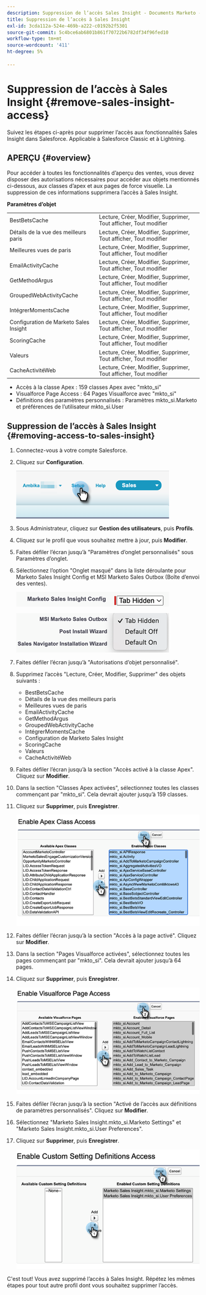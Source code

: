 ```yaml
---
description: Suppression de l’accès Sales Insight - Documents Marketo - Documentation du produit
title: Suppression de l’accès à Sales Insight
exl-id: 3cda112a-524e-469b-a222-c0192b2f5301
source-git-commit: 5c4bce6ab6801b861f70722b6782df34f96fed10
workflow-type: tm+mt
source-wordcount: '411'
ht-degree: 5%

---
```


# Suppression de l’accès à Sales Insight {#remove-sales-insight-access}

Suivez les étapes ci-après pour supprimer l’accès aux fonctionnalités Sales Insight dans Salesforce. Applicable à Salesforce Classic et à Lightning.

## APERÇU {#overview}

Pour accéder à toutes les fonctionnalités d’aperçu des ventes, vous devez disposer des autorisations nécessaires pour accéder aux objets mentionnés ci-dessous, aux classes d’apex et aux pages de force visuelle. La suppression de ces informations supprimera l’accès à Sales Insight.

**Paramètres d’objet**

<table> 
 <tbody> 
 <tr> 
   <td>BestBetsCache</td> 
   <td>Lecture, Créer, Modifier, Supprimer, Tout afficher, Tout modifier</td> 
  </tr> 
  <tr> 
   <td>Détails de la vue des meilleurs paris</td> 
   <td>Lecture, Créer, Modifier, Supprimer, Tout afficher, Tout modifier</td> 
  </tr> 
  <tr> 
   <td>Meilleures vues de paris</td> 
   <td>Lecture, Créer, Modifier, Supprimer, Tout afficher, Tout modifier</td> 
  </tr> 
  <tr> 
   <td>EmailActivityCache</td> 
   <td>Lecture, Créer, Modifier, Supprimer, Tout afficher, Tout modifier</td> 
  </tr> 
  <tr> 
   <td>GetMethodArgus</td> 
   <td>Lecture, Créer, Modifier, Supprimer, Tout afficher, Tout modifier</td> 
  </tr> 
  <tr> 
   <td>GroupedWebActivityCache</td> 
   <td>Lecture, Créer, Modifier, Supprimer, Tout afficher, Tout modifier</td> 
  </tr> 
  <tr> 
   <td>IntégrerMomentsCache</td> 
   <td>Lecture, Créer, Modifier, Supprimer, Tout afficher, Tout modifier</td> 
  </tr> 
  <tr> 
   <td>Configuration de Marketo Sales Insight</td> 
   <td>Lecture, Créer, Modifier, Supprimer, Tout afficher, Tout modifier</td> 
  </tr> 
  <tr> 
   <td>ScoringCache</td> 
   <td>Lecture, Créer, Modifier, Supprimer, Tout afficher, Tout modifier</td> 
  </tr> 
  <tr> 
   <td>Valeurs</td> 
   <td>Lecture, Créer, Modifier, Supprimer, Tout afficher, Tout modifier</td> 
  </tr> 
  <tr> 
   <td>CacheActivitéWeb</td> 
   <td>Lecture, Créer, Modifier, Supprimer, Tout afficher, Tout modifier</td> 
  </tr> 
 </tbody> 
</table>

* Accès à la classe Apex : 159 classes Apex avec &quot;mkto_si&quot;
* Visualforce Page Access : 64 Pages Visualforce avec &quot;mkto_si&quot;
* Définitions des paramètres personnalisés : Paramètres mkto_si.Marketo et préférences de l’utilisateur mkto_si.User

## Suppression de l’accès à Sales Insight {#removing-access-to-sales-insight}

1. Connectez-vous à votre compte Salesforce.

1. Cliquez sur **Configuration**.

   ![](assets/remove-sales-insight-access-1.png)

1. Sous Administrateur, cliquez sur **Gestion des utilisateurs**, puis **Profils**.

1. Cliquez sur le profil que vous souhaitez mettre à jour, puis **Modifier**.

1. Faites défiler l’écran jusqu’à &quot;Paramètres d’onglet personnalisés&quot; sous Paramètres d’onglet.

1. Sélectionnez l’option &quot;Onglet masqué&quot; dans la liste déroulante pour Marketo Sales Insight Config et MSI Marketo Sales Outbox (Boîte d’envoi des ventes).

   ![](assets/remove-sales-insight-access-2.png)

   ![](assets/remove-sales-insight-access-3.png)

1. Faites défiler l’écran jusqu’à &quot;Autorisations d’objet personnalisé&quot;.

1. Supprimez l’accès &quot;Lecture, Créer, Modifier, Supprimer&quot; des objets suivants :

   * BestBetsCache
   * Détails de la vue des meilleurs paris
   * Meilleures vues de paris
   * EmailActivityCache
   * GetMethodArgus
   * GroupedWebActivityCache
   * IntégrerMomentsCache
   * Configuration de Marketo Sales Insight
   * ScoringCache
   * Valeurs
   * CacheActivitéWeb

1. Faites défiler l’écran jusqu’à la section &quot;Accès activé à la classe Apex&quot;. Cliquez sur **Modifier**.

1. Dans la section &quot;Classes Apex activées&quot;, sélectionnez toutes les classes commençant par &quot;mkto_si&quot;. Cela devrait ajouter jusqu’à 159 classes.

1. Cliquez sur **Supprimer**, puis **Enregistrer**.

   ![](assets/remove-sales-insight-access-4.png)

1. Faites défiler l’écran jusqu’à la section &quot;Accès à la page activé&quot;. Cliquez sur **Modifier**.

1. Dans la section &quot;Pages Visualforce activées&quot;, sélectionnez toutes les pages commençant par &quot;mkto_si&quot;. Cela devrait ajouter jusqu’à 64 pages.

1. Cliquez sur **Supprimer**, puis **Enregistrer**.

   ![](assets/remove-sales-insight-access-5.png)

1. Faites défiler l’écran jusqu’à la section &quot;Activé de l’accès aux définitions de paramètres personnalisés&quot;. Cliquez sur **Modifier**.

1. Sélectionnez &quot;Marketo Sales Insight.mkto_si.Marketo Settings&quot; et &quot;Marketo Sales Insight.mkto_si.User Preferences&quot;.

1. Cliquez sur **Supprimer**, puis **Enregistrer**.

   ![](assets/remove-sales-insight-access-6.png)

C&#39;est tout! Vous avez supprimé l’accès à Sales Insight. Répétez les mêmes étapes pour tout autre profil dont vous souhaitez supprimer l’accès.

